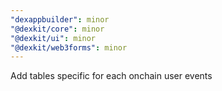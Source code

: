 ```yaml
---
"dexappbuilder": minor
"@dexkit/core": minor
"@dexkit/ui": minor
"@dexkit/web3forms": minor
---
```


Add tables specific for each onchain user events
